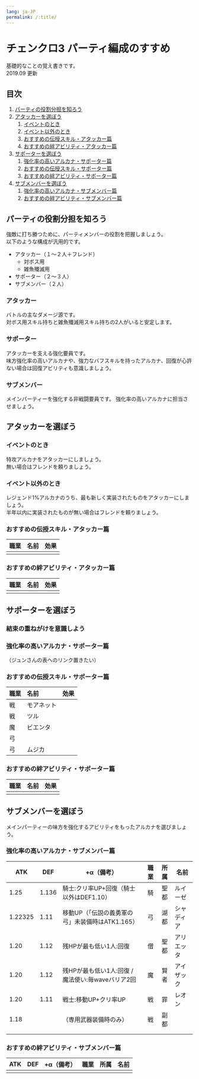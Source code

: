 ```yaml
---
lang: ja-JP
permalink: /:title/
---
```


# チェンクロ3 パーティ編成のすすめ

基礎的なことの覚え書きです。  
2019.09 更新

## 目次

1. [パーティの役割分担を知ろう](#パーティの役割分担を知ろう)
1. [アタッカーを選ぼう](#アタッカーを選ぼう)
    1. [イベントのとき](#イベントのとき)
    1. [イベント以外のとき](#イベント以外のとき)
    1. [おすすめの伝授スキル・アタッカー篇](#おすすめの伝授スキルアタッカー篇)
    1. [おすすめの絆アビリティ・アタッカー篇](#おすすめの絆アビリティアタッカー篇)
1. [サポーターを選ぼう](#サポーターを選ぼう)
    1. [強化率の高いアルカナ・サポーター篇](#強化率の高いアルカナサポーター篇)
    1. [おすすめの伝授スキル・サポーター篇](#おすすめの伝授スキルサポーター篇)
    1. [おすすめの絆アビリティ・サポーター篇](#おすすめの絆アビリティサポーター篇)
1. [サブメンバーを選ぼう](#サブメンバーを選ぼう)
    1. [強化率の高いアルカナ・サブメンバー篇](#強化率の高いアルカナサブメンバー篇)
    1. [おすすめの絆アビリティ・サブメンバー篇](#おすすめの絆アビリティサブメンバー篇)

## パーティの役割分担を知ろう

強敵に打ち勝つために、パーティメンバーの役割を把握しましょう。  
以下のような構成が汎用的です。

- アタッカー（１～２人＋フレンド）
  - 対ボス用
  - 雑魚殲滅用
- サポーター（２～３人）
- サブメンバー（２人）

### アタッカー

バトルの主なダメージ源です。  
対ボス用スキル持ちと雑魚殲滅用スキル持ちの2人がいると安定します。

### サポーター

アタッカーを支える強化要員です。  
味方強化率の高いアルカナや、強力なバフスキルを持ったアルカナ、回復が心許ない場合は回復アビリティも意識しましょう。

### サブメンバー

メインパーティーを強化する非戦闘要員です。
強化率の高いアルカナに担当させましょう。

## アタッカーを選ぼう

### イベントのとき

特攻アルカナをアタッカーにしましょう。  
無い場合はフレンドを頼りましょう。

### イベント以外のとき

レジェンド1%アルカナのうち、最も新しく実装されたものをアタッカーにしましょう。  
半年以内に実装されたものが無い場合はフレンドを頼りましょう。

### おすすめの伝授スキル・アタッカー篇

職業|名前|効果
:--|:--|:--
||

### おすすめの絆アビリティ・アタッカー篇

職業|名前|効果
:--|:--|:--
||

## サポーターを選ぼう

### 結束の重ねがけを意識しよう

### 強化率の高いアルカナ・サポーター篇

（ジュンさんの表へのリンク置きたい）

### おすすめの伝授スキル・サポーター篇

職業|名前|効果
:--|:--|:--
戦|モアネット|
戦|ツル|
魔|ビエンタ|
弓||
弓|ムジカ|

### おすすめの絆アビリティ・サポーター篇

職業|名前|効果
:--|:--|:--
||

## サブメンバーを選ぼう

メインパーティーの味方を強化するアビリティをもったアルカナを選びましょう。

### 強化率の高いアルカナ・サブメンバー篇

ATK|DEF|+α（備考）|職業|所属|名前
---|---|---|:-:|:-:|---
1.25|1.136|騎士:クリ率UP+回復（騎士以外はDEF1.10）|騎|聖都|ルイーゼ
1.22325|1.11|移動UP（「伝説の義勇軍の弓」未装備時はATK1.165）|弓|湖都|シャディア
1.20|1.12|残HPが最も低い1人:回復|僧|聖都|アリエッタ
1.20|1.12|残HPが最も低い1人:回復 / 魔法使い:毎waveバリア2回|魔|賢者|アイザック
1.20|1.11|戦士:移動UP+クリ率UP|戦|罪|レオン
1.18||（専用武器装備時のみ）|戦|副都|
|||||
|||||

### おすすめの絆アビリティ・サブメンバー篇

ATK|DEF|+α（備考）|職業|所属|名前
---|---|---|:-:|:-:|---
|||||
